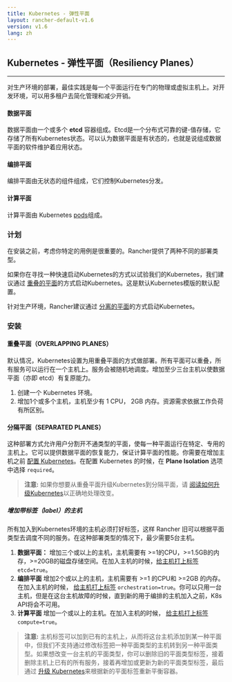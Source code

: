 ```yaml
---
title: Kubernetes - 弹性平面
layout: rancher-default-v1.6
version: v1.6
lang: zh
---
```


## Kubernetes - 弹性平面（Resiliency Planes）
---

对生产环境的部署，最佳实践是每一个平面运行在专门的物理或虚拟主机上。对开发环境，可以用多租户去简化管理和减少开销。

#### 数据平面

数据平面由一个或多个 **etcd** 容器组成。Etcd是一个分布式可靠的键-值存储，它存储了所有Kubernetes状态。可以认为数据平面是有状态的，也就是说组成数据平面的软件维护着应用状态。

#### 编排平面

编排平面由无状态的组件组成，它们控制Kubernetes分发。

#### 计算平面

计算平面由 Kubernetes [pods](https://kubernetes.io/docs/user-guide/pods/)组成。

### 计划

在安装之前，考虑你特定的用例是很重要的。Rancher提供了两种不同的部署类型。

如果你在寻找一种快速启动Kubernetes的方式以试验我们的Kubernetes，我们建议通过 [重叠的平面](#overlapping-planes)的方式启动Kubernetes。这是默认Kubernetes模版的默认配置。

针对生产环境，Rancher建议通过 [分离的平面](#separated-planes)的方式启动Kubernetes。

### 安装

#### 重叠平面（OVERLAPPING PLANES）

默认情况，Kubernetes设置为用重叠平面的方式做部署。所有平面可以重叠，所有服务可以运行在一个主机上。服务会被随机地调度。增加至少三台主机以使数据平面（亦即 etcd）有复原能力。

1. 创建一个 Kubernetes 环境。
2. 增加1个或多个主机，主机至少有 1 CPU， 2GB 内存。资源需求依据工作负荷有所区别。

#### 分隔平面（SEPARATED PLANES）

这种部署方式允许用户分割开不通类型的平面，使每一种平面运行在特定、专用的主机上。它可以提供数据平面的恢复能力，保证计算平面的性能。你需要在增加主机之前 [配置 Kubernetes]({{site.baseurl}}/rancher/{{page.version}}/{{page.lang}}/kubernetes/#configuring-kubernetes)。在配置 Kubernetes 的时候，在 **Plane Isolation** 选项中选择 `required`。

> **注意:** 如果你想要从重叠平面升级Kubernetes到分隔平面，请 [阅读如何升级Kubernetes]({{site.baseurl}}/rancher/{{page.version}}/{{page.lang}}/kubernetes/upgrading/)以正确地处理改变。

##### 增加带标签（label）的主机

所有加入到Kubernetes环境的主机必须打好标签，这样 Rancher 旧可以根据平面类型去调度不同的服务。在这种部署类型的情况下，最少需要5台主机。

1. **数据平面：** 增加三个或以上的主机，主机需要有 >=1的CPU，>=1.5GB的内存，>=20GB的磁盘存储空间。在加入主机的时候，[给主机打上标签]({{site.baseurl}}/rancher/{{page.version}}/{{page.lang}}/hosts/#host-labels) `etcd=true`。
2. **编排平面** 增加2个或以上的主机，主机需要有 >=1 的CPU和 >=2GB 的内存。在加入主机的时候， [给主机打上标签]({{site.baseurl}}/rancher/{{page.version}}/{{page.lang}}/hosts/#host-labels) `orchestration=true`。你可以只用一台主机，但是在这台主机故障的时候，直到新的用于编排的主机加入之前，K8s API将会不可用。
3. **计算平面** 增加一个或以上的主机。在加入主机的时候， [给主机打上标签]({{site.baseurl}}/rancher/{{page.version}}/{{page.lang}}/hosts/#host-labels) `compute=true`。

> **注意:** 主机标签可以加到已有的主机上，从而将这台主机添加到某一种平面中，但我们不支持通过修改标签把一种平面类型的主机转到另一种平面类型。如果想改变一台主机的平面类型，你可以删除旧的平面类型标签，接着删除主机上已有的所有服务，接着再增加或更新为新的平面类型标签，最后通过 [升级 Kubernetes]({{site.baseurl}}/rancher/{{page.version}}/{{page.lang}}/kubernetes/upgrading/)来根据新的平面标签重新平衡容器。
